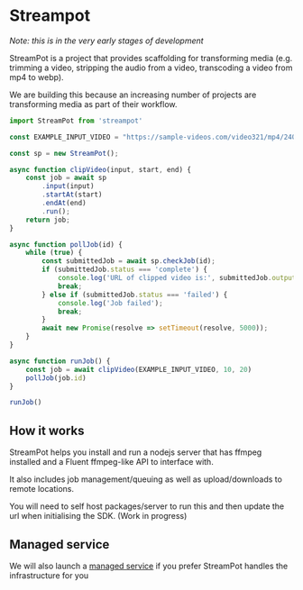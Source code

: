 # Streampot

*Note: this is in the very early stages of development*

StreamPot is a project that provides scaffolding for transforming media (e.g. trimming a video, stripping the audio from a video, transcoding a video from mp4 to webp).

We are building this because an increasing number of projects are transforming media as part of their workflow. 

```js
import StreamPot from 'streampot'

const EXAMPLE_INPUT_VIDEO = "https://sample-videos.com/video321/mp4/240/big_buck_bunny_240p_1mb.mp4";

const sp = new StreamPot();

async function clipVideo(input, start, end) {
    const job = await sp
        .input(input)
        .startAt(start)
        .endAt(end)
        .run();
    return job;
}

async function pollJob(id) {
    while (true) {
        const submittedJob = await sp.checkJob(id);
        if (submittedJob.status === 'complete') {
            console.log('URL of clipped video is:', submittedJob.output_url);
            break;
        } else if (submittedJob.status === 'failed') {
            console.log('Job failed');
            break;
        }
        await new Promise(resolve => setTimeout(resolve, 5000));
    }
}

async function runJob() {
    const job = await clipVideo(EXAMPLE_INPUT_VIDEO, 10, 20)
    pollJob(job.id)
}

runJob()

```

## How it works

StreamPot helps you install and run a nodejs server that has ffmpeg installed and a Fluent ffmpeg-like API to interface with.

It also includes job management/queuing as well as upload/downloads to remote locations.

You will need to self host packages/server to run this and then update the url when initialising the SDK. (Work in progress)

## Managed service

We will also launch a [managed service](https://www.streampot.io/) if you prefer StreamPot handles the infrastructure for you